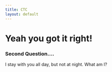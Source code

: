 ```yaml
---
title: CTC
layout: default
---
```

<h1>Yeah you got it right!</h1>
<h3>Second Question....</h3>
<p>
	I stay with you all day, but not at night. What am I?
</p>
